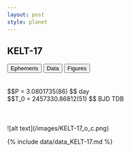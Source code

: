 ```yaml
---
layout: post
style: planet
---
```

<script src="../js/planets.js"></script>

## KELT-17

<!-- Tab links -->
<div class="tab">
<button class="tablinks" onclick="openCity(event, 'Ephemeris')">Ephemeris</button>
<button class="tablinks" onclick="openCity(event, 'Data')">Data</button>
<button class="tablinks" onclick="openCity(event, 'Figures')">Figures</button>
</div>

<!-- Tab content -->
<div id="Ephemeris" class="tabcontent" markdown="1">
<br/><br/>
$$P = 3.0801735(86) $$ day <br/>
$$T_0 = 2457330.86812(51) $$ BJD TDB
<br/><br/>
<br/><br/>
![alt text](/images/KELT-17_o_c.png)
</div>


<div id="Data" class="tabcontent" markdown="1">

{% include data/data_KELT-17.md %}

</div>
